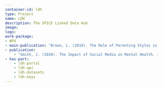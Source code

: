 ```yaml
---
container-id: ldh
type: Project
name: LDH
description: The SPICE Linked Data Hub
image: 
logo:  
work-package:
- WP4
- main-publication: "Brown, L. (2019). The Role of Parenting Styles in Child Development. Child Development Perspectives, 13(3), 145-153."
- publication:
    - "Smith, J. (2020). The Impact of Social Media on Mental Health. Journal of Psychology and Behavioral Sciences, 15(2), 45-62."
- has-part:
    - ldh-portal
    - ldh-api
    - ldh-datasets
    - ldh-keys
---
```

